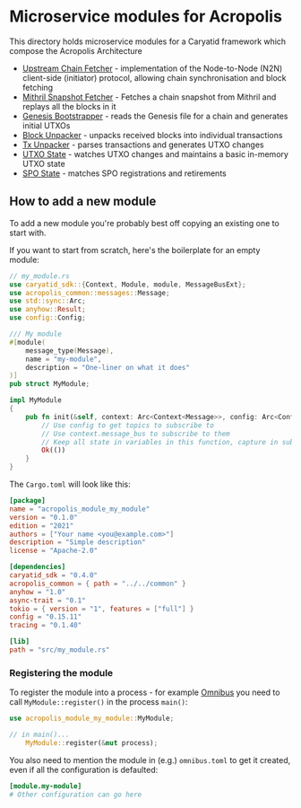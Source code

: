 # Microservice modules for Acropolis

This directory holds microservice modules for a Caryatid framework which
compose the Acropolis Architecture

* [Upstream Chain Fetcher](upstream_chain_fetcher) -
  implementation of the Node-to-Node (N2N) client-side (initiator)
  protocol, allowing chain synchronisation and block fetching
* [Mithril Snapshot Fetcher](mithril_snapshot_fetcher) -
  Fetches a chain snapshot from Mithril and replays all the blocks in it
* [Genesis Bootstrapper](genesis_bootstrapper) - reads the Genesis
  file for a chain and generates initial UTXOs
* [Block Unpacker](block_unpacker) - unpacks received blocks
  into individual transactions
* [Tx Unpacker](tx_unpacker) - parses transactions and generates UTXO
  changes
* [UTXO State](utxo_state) - watches UTXO changes and maintains a basic in-memory UTXO state
* [SPO State](spo_state) - matches SPO registrations and retirements

## How to add a new module

To add a new module you're probably best off copying an existing one to start with.

If you want to start from scratch, here's the boilerplate for an empty module:

```rust
// my_module.rs
use caryatid_sdk::{Context, Module, module, MessageBusExt};
use acropolis_common::messages::Message;
use std::sync::Arc;
use anyhow::Result;
use config::Config;

/// My module
#[module(
    message_type(Message),
    name = "my-module",
    description = "One-liner on what it does"
)]
pub struct MyModule;

impl MyModule
{
    pub fn init(&self, context: Arc<Context<Message>>, config: Arc<Config>) -> Result<()> {
        // Use config to get topics to subscribe to
        // Use context.message_bus to subscribe to them
        // Keep all state in variables in this function, capture in subscription closures
        Ok(())
    }
}
```

The `Cargo.toml` will look like this:

```toml
[package]
name = "acropolis_module_my_module"
version = "0.1.0"
edition = "2021"
authors = ["Your name <you@example.com>"]
description = "Simple description"
license = "Apache-2.0"

[dependencies]
caryatid_sdk = "0.4.0"
acropolis_common = { path = "../../common" }
anyhow = "1.0"
async-trait = "0.1"
tokio = { version = "1", features = ["full"] }
config = "0.15.11"
tracing = "0.1.40"

[lib]
path = "src/my_module.rs"
```

### Registering the module

To register the module into a process - for example [Omnibus](../processes/omnibus) you need
to call `MyModule::register()` in the process `main()`:

```rust
use acropolis_module_my_module::MyModule;

// in main()...
    MyModule::register(&mut process);
```

You also need to mention the module in (e.g.) `omnibus.toml` to get it created, even if all
the configuration is defaulted:

```toml
[module.my-module]
# Other configuration can go here
```
